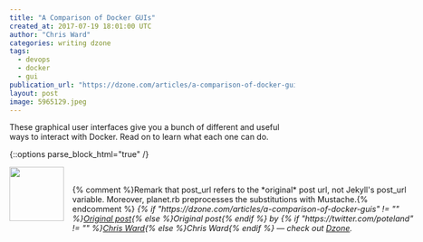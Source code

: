 ```yaml
---
title: "A Comparison of Docker GUIs"
created_at: 2017-07-19 18:01:00 UTC
author: "Chris Ward"
categories: writing dzone
tags:
  - devops
  - docker
  - gui
publication_url: "https://dzone.com/articles/a-comparison-of-docker-guis"
layout: post
image: 5965129.jpeg
---
```

These graphical user interfaces give you a bunch of different and useful ways to interact with Docker. Read on to learn what each one can do.


{::options parse_block_html="true" /}
<div class="author">
   <img src="https://www.rss-specifications.com/rss-spec-rss.gif" style="width: 96px; height: 96;">
   <span style="position: absolute; padding: 32px 15px;">{% comment %}Remark that post_url refers to the *original* post url, not Jekyll's post_url variable. Moreover, planet.rb preprocesses the substitutions with Mustache.{% endcomment %}
      <i>{% if "https://dzone.com/articles/a-comparison-of-docker-guis" != "" %}<a href="https://dzone.com/articles/a-comparison-of-docker-guis">Original post</a>{% else %}Original post{% endif %} by {% if "https://twitter.com/poteland" != "" %}<a href="https://twitter.com/poteland">Chris Ward</a>{% else %}Chris Ward{% endif %} &mdash; check out <a href="https://dzone.com">Dzone</a>.</i>
  </span>
</div>
